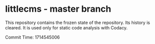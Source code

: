 # littlecms - master branch

This repository contains the frozen state of the repository.
Its history is cleared. It is used only for static code
analysis with Codacy.

Commit Time: 1714545006